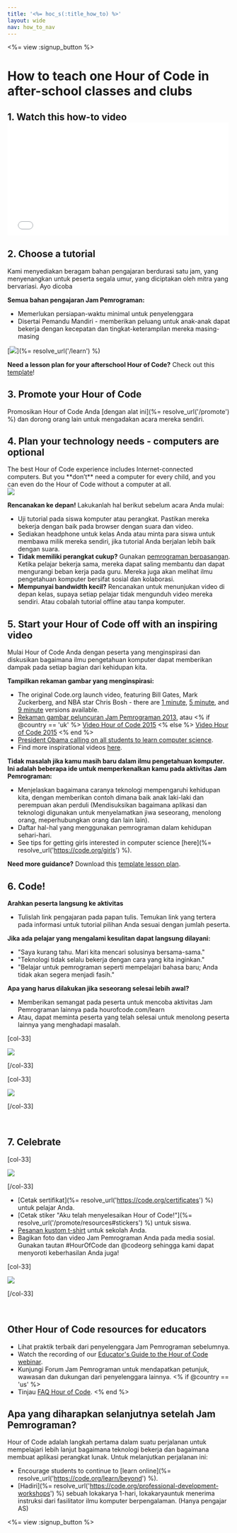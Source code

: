 ```yaml
---
title: '<%= hoc_s(:title_how_to) %>'
layout: wide
nav: how_to_nav
---
```

<%= view :signup_button %>

# How to teach one Hour of Code in after-school classes and clubs

## 1. Watch this how-to video <iframe width="500" height="255" src="//www.youtube.com/embed/SrnvvWDm73k" frameborder="0" allowfullscreen mark="crwd-mark"></iframe> 

## 2. Choose a tutorial

Kami menyediakan beragam bahan pengajaran berdurasi satu jam, yang menyenangkan untuk peserta segala umur, yang diciptakan oleh mitra yang bervariasi. Ayo dicoba

**Semua bahan pengajaran Jam Pemrograman:**

- Memerlukan persiapan-waktu minimal untuk penyelenggara
- Disertai Pemandu Mandiri - memberikan peluang untuk anak-anak dapat bekerja dengan kecepatan dan tingkat-keterampilan mereka masing-masing

[![](/images/fit-700/tutorials.png)](%= resolve_url('/learn') %)

**Need a lesson plan for your afterschool Hour of Code?** Check out this [template](/files/AfterschoolEducatorLessonPlanOutline.docx)!

## 3. Promote your Hour of Code

Promosikan Hour of Code Anda [dengan alat ini](%= resolve_url('/promote') %) dan dorong orang lain untuk mengadakan acara mereka sendiri.

## 4. Plan your technology needs - computers are optional

<div class="col-66" style="padding-right: 20px;">
  The best Hour of Code experience includes Internet-connected computers. But you **don’t** need a computer for every child, and you can even do the Hour of Code without a computer at all.
</div>

<div class="col-33">
  <img src="/images/fit-400/group_ipad.jpg" />
</div>

<div style="clear: both;"></div>

**Rencanakan ke depan!** Lakukanlah hal berikut sebelum acara Anda mulai:

- Uji tutorial pada siswa komputer atau perangkat. Pastikan mereka bekerja dengan baik pada browser dengan suara dan video.
- Sediakan headphone untuk kelas Anda atau minta para siswa untuk membawa milik mereka sendiri, jika tutorial Anda berjalan lebih baik dengan suara.
- **Tidak memiliki perangkat cukup?** Gunakan [pemrograman berpasangan](https://www.youtube.com/watch?v=vgkahOzFH2Q). Ketika pelajar bekerja sama, mereka dapat saling membantu dan dapat mengurangi beban kerja pada guru. Mereka juga akan melihat ilmu pengetahuan komputer bersifat sosial dan kolaborasi.
- **Mempunyai bandwidth kecil?** Rencanakan untuk menunjukan video di depan kelas, supaya setiap pelajar tidak mengunduh video mereka sendiri. Atau cobalah tutorial offline atau tanpa komputer.

## 5. Start your Hour of Code off with an inspiring video

Mulai Hour of Code Anda dengan peserta yang menginspirasi dan diskusikan bagaimana ilmu pengetahuan komputer dapat memberikan dampak pada setiap bagian dari kehidupan kita.

**Tampilkan rekaman gambar yang menginspirasi:**

- The original Code.org launch video, featuring Bill Gates, Mark Zuckerberg, and NBA star Chris Bosh - there are [1 minute](https://www.youtube.com/watch?v=qYZF6oIZtfc), [5 minute](https://www.youtube.com/watch?v=nKIu9yen5nc), and [9 minute](https://www.youtube.com/watch?v=dU1xS07N-FA) versions available.
- [Rekaman gambar peluncuran Jam Pemrograman 2013](https://www.youtube.com/watch?v=FC5FbmsH4fw), atau <% if @country == 'uk' %> [Video Hour of Code 2015](https://www.youtube.com/watch?v=7L97YMYqLHc) <% else %> [Video Hour of Code 2015](https://www.youtube.com/watch?v=7L97YMYqLHc) <% end %>
- [President Obama calling on all students to learn computer science](https://www.youtube.com/watch?v=6XvmhE1J9PY).
- Find more inspirational videos [here](https://www.youtube.com/playlist?list=PLzdnOPI1iJNfpD8i4Sx7U0y2MccnrNZuP).

**Tidak masalah jika kamu masih baru dalam ilmu pengetahuan komputer. Ini adalah beberapa ide untuk memperkenalkan kamu pada aktivitas Jam Pemrograman:**

- Menjelaskan bagaimana caranya teknologi mempengaruhi kehidupan kita, dengan memberikan contoh dimana baik anak laki-laki dan perempuan akan perduli (Mendisuksikan bagaimana aplikasi dan teknologi digunakan untuk menyelamatkan jiwa seseorang, menolong orang, meperhubungkan orang dan lain lain).
- Daftar hal-hal yang menggunakan pemrograman dalam kehidupan sehari-hari.
- See tips for getting girls interested in computer science [here](%= resolve_url('https://code.org/girls') %).

**Need more guidance?** Download this [template lesson plan](/files/AfterschoolEducatorLessonPlanOutline.docx).

## 6. Code!

**Arahkan peserta langsung ke aktivitas**

- Tulislah link pengajaran pada papan tulis. Temukan link yang tertera pada informasi untuk tutorial pilihan Anda sesuai dengan jumlah peserta.

**Jika ada pelajar yang mengalami kesulitan dapat langsung dilayani:**

- "Saya kurang tahu. Mari kita mencari solusinya bersama-sama."
- "Teknologi tidak selalu bekerja dengan cara yang kita inginkan."
- "Belajar untuk pemrograman seperti mempelajari bahasa baru; Anda tidak akan segera menjadi fasih."

**Apa yang harus dilakukan jika seseorang selesai lebih awal?**

- Memberikan semangat pada peserta untuk mencoba aktivitas Jam Pemrograman lainnya pada hourofcode.com/learn
- Atau, dapat meminta peserta yang telah selesai untuk menolong peserta lainnya yang menghadapi masalah.

[col-33]

![](/images/fit-250/highschoolgirls.jpeg)

[/col-33]

[col-33]

![](/images/fit-300/group_ar.jpg)

[/col-33]

<p style="clear:both">&nbsp;</p>

## 7. Celebrate

[col-33]

![](/images/fit-300/boy-certificate.jpg)

[/col-33]

- [Cetak sertifikat](%= resolve_url('https://code.org/certificates') %) untuk pelajar Anda.
- [Cetak stiker "Aku telah menyelesaikan Hour of Code!"](%= resolve_url('/promote/resources#stickers') %) untuk siswa.
- [Pesanan kustom t-shirt](http://blog.code.org/post/132608499493/hour-of-code-shirts-and-more) untuk sekolah Anda.
- Bagikan foto dan video Jam Pemrograman Anda pada media sosial. Gunakan tautan #HourOfCode dan @codeorg sehingga kami dapat menyoroti keberhasilan Anda juga!

[col-33]

![](/images/fit-260/highlight-certificates.jpg)

[/col-33]

<p style="clear:both">&nbsp;</p>

## Other Hour of Code resources for educators

- Lihat praktik terbaik dari penyelenggara Jam Pemrograman sebelumnya. 
- Watch the recording of our [Educator's Guide to the Hour of Code webinar](https://youtu.be/EJeMeSW2-Mw).
- Kunjungi Forum Jam Pemrograman untuk mendapatkan petunjuk, wawasan dan dukungan dari penyelenggara lainnya. <% if @country == 'us' %>
- Tinjau [FAQ Hour of Code](https://support.code.org/hc/en-us/categories/200147083-Hour-of-Code). <% end %>

## Apa yang diharapkan selanjutnya setelah Jam Pemrograman?

Hour of Code adalah langkah pertama dalam suatu perjalanan untuk mempelajari lebih lanjut bagaimana teknologi bekerja dan bagaimana membuat aplikasi perangkat lunak. Untuk melanjutkan perjalanan ini:

- Encourage students to continue to [learn online](%= resolve_url('https://code.org/learn/beyond') %).
- [Hadiri](%= resolve_url('https://code.org/professional-development-workshops') %) sebuah lokakarya 1-hari, lokakaryauntuk menerima instruksi dari fasilitator ilmu komputer berpengalaman. (Hanya pengajar AS)

<%= view :signup_button %>